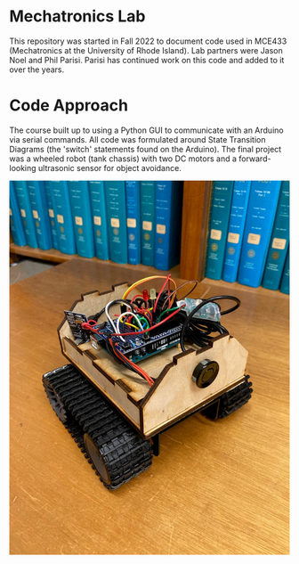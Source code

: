 # Mechatronics Lab
This repository was started in Fall 2022 to document code used in MCE433 (Mechatronics at the University of Rhode Island). Lab partners were Jason Noel and Phil Parisi. Parisi has continued work on this code and added to it over the years.

# Code Approach
The course built up to using a Python GUI to communicate with an Arduino via serial commands. All code was formulated around State Transition Diagrams (the 'switch' statements found on the Arduino). The final project was a wheeled robot (tank chassis) with two DC motors and a forward-looking ultrasonic sensor for object avoidance.

![ Image of our Robot](/FinalProject_WheeledRobot/robot_image.jpg)
